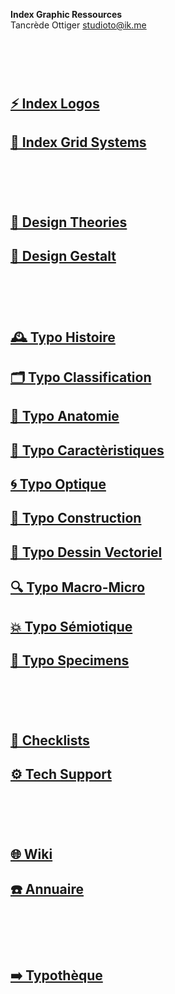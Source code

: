   **Index Graphic Ressources**  
  Tancrède Ottiger
  studioto@ik.me
# &nbsp;

<!---
## [🦚 Index Littérature Visuelle]()
## [💼 Portfolio](Student's projects)
--->

## [⚡ Index Logos]()
## [🏢 Index Grid Systems]()
# &nbsp;
## [🔮 Design Theories](/)
## [📄 Design Gestalt](/)
# &nbsp;
## [🕰️ Typo Histoire](/overview-writing-history)
## [🗂️ Typo Classification](/classify-typefaces)
## [🔬 Typo Anatomie](/describe-typefaces)
## [🧬 Typo Caractèristiques](/parameter-typefaces)
## [🌀 Typo Optique](/correct-typeface)
## [🔨 Typo Construction](/construct-typeface)
## [📐 Typo Dessin Vectoriel](/)
## [🔍 Typo Macro-Micro]()
## [💥 Typo Sémiotique](/denote-typefaces)
## [🧪 Typo Specimens]()
# &nbsp;
## [📝 Checklists](/check-things)
## [⚙️ Tech Support](/support-technology)
# &nbsp;
## [🌐 Wiki](/index-graphic-terminology)
## [☎️ Annuaire](/index-designers)
# &nbsp;
## [➡️ Typothèque](http://typo.eracom.ch)
